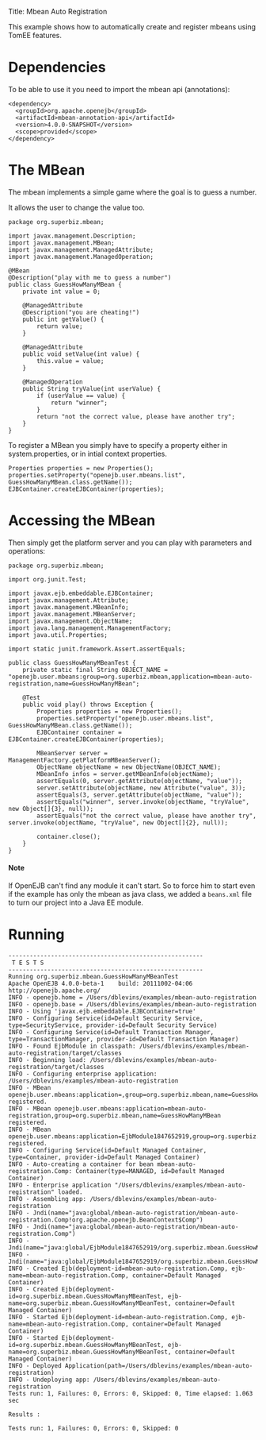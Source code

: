 Title: Mbean Auto Registration

This example shows how to automatically create and register mbeans using TomEE features.

# Dependencies

To be able to use it you need to import the mbean api (annotations):

    <dependency>
      <groupId>org.apache.openejb</groupId>
      <artifactId>mbean-annotation-api</artifactId>
      <version>4.0.0-SNAPSHOT</version>
      <scope>provided</scope>
    </dependency>

# The MBean

The mbean implements a simple game where the goal is to guess a number.

It allows the user to change the value too.

    package org.superbiz.mbean;

    import javax.management.Description;
    import javax.management.MBean;
    import javax.management.ManagedAttribute;
    import javax.management.ManagedOperation;

    @MBean
    @Description("play with me to guess a number")
    public class GuessHowManyMBean {
        private int value = 0;

        @ManagedAttribute
        @Description("you are cheating!")
        public int getValue() {
            return value;
        }

        @ManagedAttribute
        public void setValue(int value) {
            this.value = value;
        }

        @ManagedOperation
        public String tryValue(int userValue) {
            if (userValue == value) {
                return "winner";
            }
            return "not the correct value, please have another try";
        }
    }

To register a MBean you simply have to specify a property either in system.properties,
or in intial context properties.

    Properties properties = new Properties();
    properties.setProperty("openejb.user.mbeans.list", GuessHowManyMBean.class.getName());
    EJBContainer.createEJBContainer(properties);

# Accessing the MBean

Then simply get the platform server and you can play with parameters and operations:

    package org.superbiz.mbean;

    import org.junit.Test;

    import javax.ejb.embeddable.EJBContainer;
    import javax.management.Attribute;
    import javax.management.MBeanInfo;
    import javax.management.MBeanServer;
    import javax.management.ObjectName;
    import java.lang.management.ManagementFactory;
    import java.util.Properties;

    import static junit.framework.Assert.assertEquals;

    public class GuessHowManyMBeanTest {
        private static final String OBJECT_NAME = "openejb.user.mbeans:group=org.superbiz.mbean,application=mbean-auto-registration,name=GuessHowManyMBean";

        @Test
        public void play() throws Exception {
            Properties properties = new Properties();
            properties.setProperty("openejb.user.mbeans.list", GuessHowManyMBean.class.getName());
            EJBContainer container = EJBContainer.createEJBContainer(properties);

            MBeanServer server = ManagementFactory.getPlatformMBeanServer();
            ObjectName objectName = new ObjectName(OBJECT_NAME);
            MBeanInfo infos = server.getMBeanInfo(objectName);
            assertEquals(0, server.getAttribute(objectName, "value"));
            server.setAttribute(objectName, new Attribute("value", 3));
            assertEquals(3, server.getAttribute(objectName, "value"));
            assertEquals("winner", server.invoke(objectName, "tryValue", new Object[]{3}, null));
            assertEquals("not the correct value, please have another try", server.invoke(objectName, "tryValue", new Object[]{2}, null));

            container.close();
        }
    }

#### Note

If OpenEJB can't find any module it can't start. So to force him to start even if the example has only the mbean
as java class, we added a `beans.xml` file to turn our project into a Java EE module.

# Running

    
    -------------------------------------------------------
     T E S T S
    -------------------------------------------------------
    Running org.superbiz.mbean.GuessHowManyMBeanTest
    Apache OpenEJB 4.0.0-beta-1    build: 20111002-04:06
    http://openejb.apache.org/
    INFO - openejb.home = /Users/dblevins/examples/mbean-auto-registration
    INFO - openejb.base = /Users/dblevins/examples/mbean-auto-registration
    INFO - Using 'javax.ejb.embeddable.EJBContainer=true'
    INFO - Configuring Service(id=Default Security Service, type=SecurityService, provider-id=Default Security Service)
    INFO - Configuring Service(id=Default Transaction Manager, type=TransactionManager, provider-id=Default Transaction Manager)
    INFO - Found EjbModule in classpath: /Users/dblevins/examples/mbean-auto-registration/target/classes
    INFO - Beginning load: /Users/dblevins/examples/mbean-auto-registration/target/classes
    INFO - Configuring enterprise application: /Users/dblevins/examples/mbean-auto-registration
    INFO - MBean openejb.user.mbeans:application=,group=org.superbiz.mbean,name=GuessHowManyMBean registered.
    INFO - MBean openejb.user.mbeans:application=mbean-auto-registration,group=org.superbiz.mbean,name=GuessHowManyMBean registered.
    INFO - MBean openejb.user.mbeans:application=EjbModule1847652919,group=org.superbiz.mbean,name=GuessHowManyMBean registered.
    INFO - Configuring Service(id=Default Managed Container, type=Container, provider-id=Default Managed Container)
    INFO - Auto-creating a container for bean mbean-auto-registration.Comp: Container(type=MANAGED, id=Default Managed Container)
    INFO - Enterprise application "/Users/dblevins/examples/mbean-auto-registration" loaded.
    INFO - Assembling app: /Users/dblevins/examples/mbean-auto-registration
    INFO - Jndi(name="java:global/mbean-auto-registration/mbean-auto-registration.Comp!org.apache.openejb.BeanContext$Comp")
    INFO - Jndi(name="java:global/mbean-auto-registration/mbean-auto-registration.Comp")
    INFO - Jndi(name="java:global/EjbModule1847652919/org.superbiz.mbean.GuessHowManyMBeanTest!org.superbiz.mbean.GuessHowManyMBeanTest")
    INFO - Jndi(name="java:global/EjbModule1847652919/org.superbiz.mbean.GuessHowManyMBeanTest")
    INFO - Created Ejb(deployment-id=mbean-auto-registration.Comp, ejb-name=mbean-auto-registration.Comp, container=Default Managed Container)
    INFO - Created Ejb(deployment-id=org.superbiz.mbean.GuessHowManyMBeanTest, ejb-name=org.superbiz.mbean.GuessHowManyMBeanTest, container=Default Managed Container)
    INFO - Started Ejb(deployment-id=mbean-auto-registration.Comp, ejb-name=mbean-auto-registration.Comp, container=Default Managed Container)
    INFO - Started Ejb(deployment-id=org.superbiz.mbean.GuessHowManyMBeanTest, ejb-name=org.superbiz.mbean.GuessHowManyMBeanTest, container=Default Managed Container)
    INFO - Deployed Application(path=/Users/dblevins/examples/mbean-auto-registration)
    INFO - Undeploying app: /Users/dblevins/examples/mbean-auto-registration
    Tests run: 1, Failures: 0, Errors: 0, Skipped: 0, Time elapsed: 1.063 sec
    
    Results :
    
    Tests run: 1, Failures: 0, Errors: 0, Skipped: 0
    
